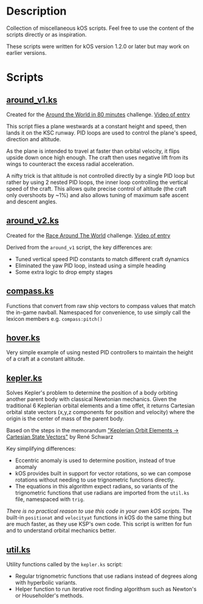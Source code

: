 # Description

Collection of miscellaneous kOS scripts. Feel free to use the content of the scripts directly or as inspiration.

These scripts were written for kOS version 1.2.0 or later but may work on earlier versions.

# Scripts

## [around_v1.ks](https://github.com/maneatingape/kos-miscellaneous-scripts/blob/master/around_v1.ks)

Created for the [Around the World in 80 minutes](https://forum.kerbalspaceprogram.com/index.php?/topic/190374-around-the-world-in-80-minutes-original-done/) challenge. [Video of entry](https://vimeo.com/38275748)

This script flies a plane westwards at a constant height and speed, then lands it on the KSC runway. PID loops are used to control the plane's speed, direction and altitude.

As the plane is intended to travel at faster than orbital velocity, it flips upside down once high enough. The craft then uses negative lift from its wings to counteract the excess radial acceleration.

A nifty trick is that altitude is not controlled directly by a single PID loop but rather by using 2 nested PID loops, the inner loop controlling the vertical speed of the craft. This allows quite precise control of altitude (the craft only overshoots by ~1%) and also allows tuning of maximum safe ascent and descent angles.

## [around_v2.ks](https://github.com/maneatingape/kos-miscellaneous-scripts/blob/master/around_v2.ks)

Created for the [Race Around The World](https://forum.kerbalspaceprogram.com/index.php?/topic/192495-race-around-the-world/) challenge. [Video of entry](https://vimeo.com/406980090)

Derived from the `around_v1` script, the key differences are:
* Tuned vertical speed PID constants to match different craft dynamics
* Eliminated the yaw PID loop, instead using a simple heading
* Some extra logic to drop empty stages

## [compass.ks](https://github.com/maneatingape/kos-miscellaneous-scripts/blob/master/compass.ks)

Functions that convert from raw ship vectors to compass values that match the in-game navball. Namespaced for convenience, to use simply call the lexicon members e.g. `compass:pitch()`

## [hover.ks](https://github.com/maneatingape/kos-miscellaneous-scripts/blob/master/hover.ks)

Very simple example of using nested PID controllers to maintain the height of a craft at a constant altitude.

## [kepler.ks](https://github.com/maneatingape/kos-miscellaneous-scripts/blob/master/kepler.ks)

Solves Kepler's problem to determine the position of a body orbiting another parent body with classical Newtonian mechanics. Given the traditional 6 Keplerian orbital elements and a time offet, it returns Cartesian orbital state vectors (x,y,z components for position and velocity) where the origin is the center of mass of the parent body.

Based on the steps in the memorandum ["Keplerian Orbit Elements -> Cartesian State Vectors"](https://downloads.rene-schwarz.com/download/M001-Keplerian_Orbit_Elements_to_Cartesian_State_Vectors.pdf) by René Schwarz

Key simplifying differences:
* Eccentric anomaly is used to determine position, instead of true anomaly
* kOS provides built in support for vector rotations, so we can compose rotations without needing to use trignometric functions directly.
* The equations in this algorithm expect radians, so variants of the trignometric functions that use radians are imported from the `util.ks` file, namespaced with `trig`.

*There is no practical reason to use this code in your own kOS scripts.* The built-in `positionat` and `velocityat` functions in kOS do the same thing but are much faster, as they use KSP's own code. This script is written for fun and to understand orbital mechanics better.

## [util.ks](https://github.com/maneatingape/kos-miscellaneous-scripts/blob/master/util.ks)

Utility functions called by the `kepler.ks` script:
* Regular trignometric functions that use radians instead of degrees along with hyperbolic variants.
* Helper function to run iterative root finding algorithsm such as Newton's or Householder's methods.

